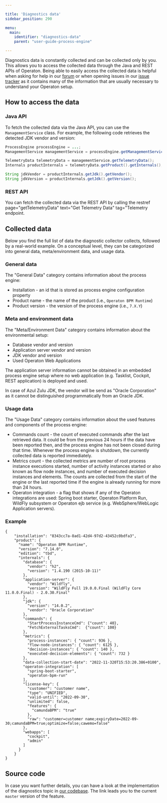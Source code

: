 ```yaml
---

title: 'Diagnostics data'
sidebar_position: 290

menu:
  main:
    identifier: "diagnostics-data"
    parent: "user-guide-process-engine"

---
```




Diagnostics data is constantly collected and can be collected only by you. This allows you to access the collected data through the Java and REST APIs of Operaton.
Being able to easily access the collected data is helpful when asking for help in our [forum](https://forum.operaton.org/) or when opening issues in our [issue tracker](https://app.camunda.com/jira) as it contains many of the information that are usually necessary to understand your Operaton setup.

## How to access the data

### Java API

To fetch the collected data via the Java API, you can use the `ManagementService` class. For example, the following code retrieves the detected JDK vendor and version:

```java
ProcessEngine processEngine = ...;
ManagementService managementService = processEngine.getManagementService();

TelemetryData telemetryData = managementService.getTelemetryData();
Internals productInternals = telemetryData.getProduct().getInternals();

String jdkVendor = productInternals.getJdk().getVendor();
String jdkVersion = productInternals.getJdk().getVersion();
```

### REST API

You can fetch the collected data via the REST API by calling the restref page="getTelemetryData" text="Get Telemetry Data" tag="Telemetry endpoint.

## Collected data

Below you find the full list of data the diagnostic collector collects, followed by a real-world example. On a conceptual level, they can be categorized into general data, meta/environment data, and usage data.

### General data

The "General Data" category contains information about the process engine:

* Installation - an id that is stored as process engine configuration property
* Product name - the name of the product (i.e., `Operaton BPM Runtime`)
* Product version - the version of the process engine (i.e., `7.X.Y`)

### Meta and environment data
The "Meta/Environment Data" category contains information about the environmental setup:

* Database vendor and version
* Application server vendor and version
* JDK vendor and version
* Used Operaton Web Applications

The application server information cannot be obtained in an embedded process engine setup where no web application (e.g. Tasklist, Cockpit, REST application) is deployed and used.

In case of Azul Zulu JDK, the vendor will be send as "Oracle Corporation" as it cannot be distinguished programmatically from an Oracle JDK.


### Usage data
The "Usage Data" category contains information about the used features and components of the process engine:

* Commands count - the count of executed commands after the last retrieved data. It could be from the previous 24 hours if the data have been reported then, and the process engine has not been closed during that time. Whenever the process engine is shutdown, the currently collected data is reported immediately.
* Metrics count - the collected metrics are number of root process instance executions started, number of activity instances started or also known as flow node instances, and number of executed decision instances and elements.
The counts are collected from the start of the engine or the last reported time if the engine is already running for more than 24 hours.
* Operaton integration - a flag that shows if any of the Operaton integrations are used: Spring boot starter, Operaton Platform Run, WildFly subsystem or Operaton ejb service (e.g. WebSphere/WebLogic Application servers).

### Example

```
{
    "installation": "8343cc7a-8ad1-42d4-97d2-43452c0bdfa3",
    "product": {
      "name": "Operaton BPM Runtime",
      "version": "7.14.0",
      "edition": "tbd",
      "internals": {
        "database": {
          "vendor": "h2",
          "version": "1.4.190 (2015-10-11)"
        },
        "application-server": {
          "vendor": "Wildfly",
          "version": "WildFly Full 19.0.0.Final (WildFly Core 11.0.0.Final) - 2.0.30.Final"
        },
        "jdk": {
          "version": "14.0.2",
          "vendor": "Oracle Corporation"
        },
        "commands": {
          "StartProcessInstanceCmd": {"count": 40},
          "FetchExternalTasksCmd":  {"count": 100}
        },
        "metrics": {
          "process-instances": { "count": 936 },
          "flow-node-instances": { "count": 6125 },
          "decision-instances": { "count": 140 },
          "executed-decision-elements": { "count": 732 }
        },
        "data-collection-start-date": "2022-11-320T15:53:20.386+0100",
        "operaton-integration": [
          "spring-boot-starter",
          "operaton-bpm-run"
        ],
        "license-key": {
          "customer": "customer name",
          "type": "UNIFIED",
          "valid-until": "2022-09-30",
          "unlimited": false,
          "features": {
            "camundaBPM": "true"
          },
          "raw": "customer=customer name;expiryDate=2022-09-30;camundaBPM=true;optimize=false;cawemo=false"
        },
        "webapps": [
          "cockpit",
          "admin"
        ]
      }
    }
}
```

## Source code

In case you want further details, you can have a look at the implementation of the diagnostics topic in [our codebase](https://github.com/operaton/operaton-bpm-platform/blob/master/engine/src/main/java/org/operaton/bpm/engine/impl/diagnostics/DiagnosticsCollector.java). The link leads you to the current `master` version of the feature.
